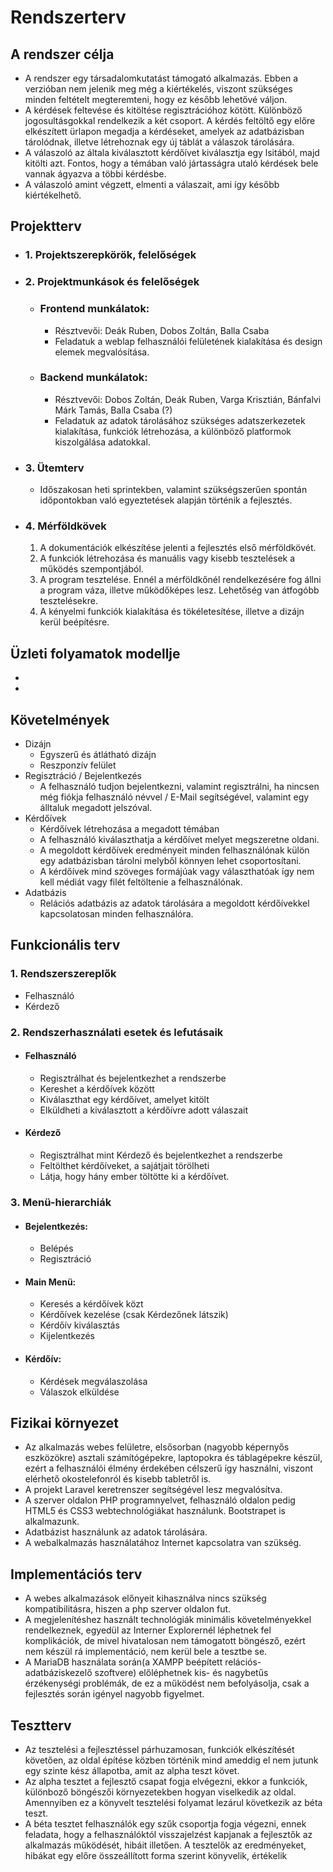 Rendszerterv
=============

A rendszer célja
-----------------
- A rendszer egy társadalomkutatást támogató alkalmazás. Ebben a verzióban nem jelenik meg még a kiértékelés, viszont szükséges minden feltételt megteremteni, hogy ez később lehetővé váljon.
- A kérdések feltevése és kitöltése regisztrációhoz kötött. Különböző jogosultásgokkal rendelkezik a két csoport. A kérdés feltöltő egy előre elkészített ürlapon megadja a kérdéseket, amelyek az adatbázisban tárolódnak, illetve létrehoznak egy új táblát a válaszok tárolására.
- A válaszoló az általa kiválasztott kérdőívet kiválasztja egy lsitából, majd kitölti azt. Fontos, hogy a témában való jártasságra utaló kérdések bele vannak ágyazva a többi kérdésbe.
- A válaszoló amint végzett, elmenti a válaszait, ami így később kiértékelhető. 

Projektterv
------------
- ### 1. Projektszerepkörök, felelőségek ###

- ### 2. Projektmunkások és felelőségek ###
    - ### Frontend munkálatok: ### 
        - Résztvevői: Deák Ruben, Dobos Zoltán, Balla Csaba
        - Feladatuk a weblap felhasználói felületének kialakítása és design elemek megvalósítása.

    - ### Backend munkálatok: ###
        - Résztvevői: Dobos Zoltán, Deák Ruben, Varga Krisztián, Bánfalvi Márk Tamás, Balla Csaba (?)
        - Feladatuk az adatok tárolásához szükséges adatszerkezetek kialakítása, funkciók létrehozása, a különböző platformok kiszolgálása adatokkal.
        
- ### 3. Ütemterv ###
    - Időszakosan heti sprintekben, valamint szükségszerűen spontán időpontokban való egyeztetések alapján történik a fejlesztés.

- ### 4. Mérföldkövek ###
    1. A dokumentációk elkészítése jelenti a fejlesztés első mérföldkövét.
    2. A funkciók létrehozása és manuális vagy kisebb tesztelések a működés szempontjából.
    3. A program tesztelése. Ennél a mérföldkőnél rendelkezésére fog állni a program váza, illetve működőképes lesz. Lehetőség van átfogóbb tesztelésekre.
    4. A kényelmi funkciók kialakítása és tökéletesítése, illetve a dizájn kerül beépítésre.
    

Üzleti folyamatok modellje
--------------------------
- 
- 

Követelmények
--------------
- Dizájn
    - Egyszerű és átlátható dizájn
    - Reszponzív felület
- Regisztráció / Bejelentkezés
    - A felhasználó tudjon bejelentkezni, valamint regisztrálni, ha nincsen még fiókja 
    felhasználó névvel / E-Mail segítségével, valamint egy álltaluk megadott jelszóval.
- Kérdőívek 
    - Kérdőívek létrehozása a megadott témában 
    - A felhasználó kiválaszthatja a kérdőívet melyet megszeretne oldani.
    - A megoldott kérdőívek eredményeit minden felhasználónak külön egy adatbázisban tárolni
    melyből könnyen lehet csoportosítani.
    - A kérdőívek mind szöveges formájúak vagy választhatóak így nem kell médiát vagy filét 
    feltöltenie a felhasználónak.
- Adatbázis
    - Relációs adatbázis az adatok tárolására a megoldott kérdőívekkel kapcsolatosan
    minden felhasználóra.


Funkcionális terv
-----------------
### 1. Rendszerszereplők ###
- Felhasználó
- Kérdező

### 2. Rendszerhasználati esetek és lefutásaik ###
- #### Felhasználó ####
    - Regisztrálhat és bejelentkezhet a rendszerbe
    - Kereshet a kérdőívek között
    - Kiválaszthat egy kérdőívet, amelyet kitölt
    - Elküldheti a kiválasztott a kérdőívre adott válaszait 
- #### Kérdező ####
    - Regisztrálhat mint Kérdező és bejelentkezhet a rendszerbe
    - Feltölthet kérdőíveket, a sajátjait törölheti
    - Látja, hogy hány ember töltötte ki a kérdőívet.
    
### 3. Menü-hierarchiák ###
- #### Bejelentkezés: ####
    - Belépés
    - Regisztráció

- #### Main Menü: ####
    - Keresés a kérdőívek közt
    - Kérdőívek kezelése (csak Kérdezőnek látszik)
    - Kérdőív kiválasztás
    - Kijelentkezés

- #### Kérdőív: ####
    - Kérdések megválaszolása
    - Válaszok elküldése

Fizikai környezet
------------------
- Az alkalmazás webes felületre, elsősorban (nagyobb képernyős eszközökre) asztali számítógépekre, laptopokra és táblagépekre készül, ezért a felhasználói élmény érdekében célszerű így használni, viszont elérhető okostelefonról és kisebb tabletről is.
- A projekt Laravel keretrenszer segítségével lesz megvalósítva.
- A szerver oldalon PHP programnyelvet, felhasználó oldalon pedig HTML5 és CSS3 webtechnológiákat használunk. Bootstrapet is alkalmazunk.
- Adatbázist használunk az adatok tárolására.
- A webalkalmazás használatához Internet kapcsolatra van szükség.

Implementációs terv
--------------------
- A webes alkalmazások előnyeit kihasználva nincs szükség kompatibilitásra, hiszen a php szerver oldalon fut.
- A megjelenítéshez használt technológiák minimális követelményekkel rendelkeznek, egyedül az Interner Explorernél léphetnek fel komplikációk, de mivel hivatalosan nem támogatott böngésző, ezért nem készül rá implementáció, nem kerül bele a tesztbe se. 
- A MariaDB használata során(a XAMPP beépített relációs-adatbáziskezelő szoftvere) előléphetnek kis- és nagybetűs érzékenységi problémák, de ez a működést nem befolyásolja, csak   a fejlesztés során igényel nagyobb figyelmet.  

Tesztterv
----------
- Az tesztelési a fejlesztéssel párhuzamosan, funkciók elkészítését követően, az oldal építése közben történik mind ameddig el nem jutunk egy szinte kész állapotba, amit az alpha teszt követ. 
- Az alpha tesztet a fejlesztő csapat fogja elvégezni, ekkor a funkciók, különboző böngészői környezetekben hogyan viselkedik az oldal. Amennyiben ez a könyvelt tesztelési folyamat lezárul következik az béta teszt.
- A béta tesztet felhasználók egy szűk csoportja fogja végezni, ennek feladata, hogy a felhasználóktól visszajelzést kapjanak a fejlesztők az alkalmazás működését, hibáit illetően. A tesztelők az eredményeket, hibákat egy előre összeállított forma szerint könyvelik, értékelik
